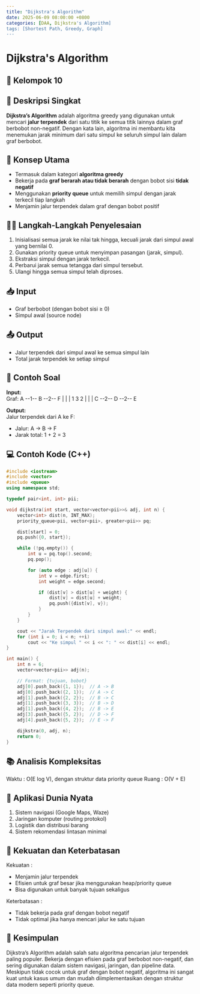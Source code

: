 ```yaml
---
title: "Dijkstra's Algorithm"
date: 2025-06-09 08:00:00 +0800
categories: [DAA, Dijkstra's Algorithm]
tags: [Shortest Path, Greedy, Graph]
---
```


# Dijkstra's Algorithm
## 🎯 Kelompok 10  

## 📌 Deskripsi Singkat  
**Dijkstra’s Algorithm** adalah algoritma greedy yang digunakan untuk mencari **jalur terpendek** dari satu titik ke semua titik lainnya dalam graf berbobot non-negatif. Dengan kata lain, algoritma ini membantu kita menemukan jarak minimum dari satu simpul ke seluruh simpul lain dalam graf berbobot.

## 🧠 Konsep Utama  
- Termasuk dalam kategori **algoritma greedy**
- Bekerja pada **graf berarah atau tidak berarah** dengan bobot sisi **tidak negatif**
- Menggunakan **priority queue** untuk memilih simpul dengan jarak terkecil tiap langkah
- Menjamin jalur terpendek dalam graf dengan bobot positif

## 🧑‍💻 Langkah-Langkah Penyelesaian  
1. Inisialisasi semua jarak ke nilai tak hingga, kecuali jarak dari simpul awal yang bernilai 0.
2. Gunakan priority queue untuk menyimpan pasangan (jarak, simpul).
3. Ekstraksi simpul dengan jarak terkecil.
4. Perbarui jarak semua tetangga dari simpul tersebut.
5. Ulangi hingga semua simpul telah diproses.

## 📥 Input  
- Graf berbobot (dengan bobot sisi ≥ 0)
- Simpul awal (source node)

## 📤 Output  
- Jalur terpendek dari simpul awal ke semua simpul lain  
- Total jarak terpendek ke setiap simpul

## 🧮 Contoh Soal  
**Input:**  
Graf:
A --1-- B --2-- F
| | |
1 3 2
| | |
C --2-- D --2-- E

**Output:**  
Jalur terpendek dari A ke F:  
- Jalur: A → B → F  
- Jarak total: 1 + 2 = 3

## 💻 Contoh Kode (C++)  

```cpp
#include <iostream>
#include <vector>
#include <queue>
using namespace std;

typedef pair<int, int> pii;

void dijkstra(int start, vector<vector<pii>>& adj, int n) {
    vector<int> dist(n, INT_MAX);
    priority_queue<pii, vector<pii>, greater<pii>> pq;

    dist[start] = 0;
    pq.push({0, start});

    while (!pq.empty()) {
        int u = pq.top().second;
        pq.pop();

        for (auto edge : adj[u]) {
            int v = edge.first;
            int weight = edge.second;

            if (dist[v] > dist[u] + weight) {
                dist[v] = dist[u] + weight;
                pq.push({dist[v], v});
            }
        }
    }

    cout << "Jarak Terpendek dari simpul awal:" << endl;
    for (int i = 0; i < n; ++i)
        cout << "Ke simpul " << i << ": " << dist[i] << endl;
}

int main() {
    int n = 6;
    vector<vector<pii>> adj(n);

    // Format: {tujuan, bobot}
    adj[0].push_back({1, 1});  // A -> B
    adj[0].push_back({2, 1});  // A -> C
    adj[1].push_back({2, 2});  // B -> C
    adj[1].push_back({3, 3});  // B -> D
    adj[1].push_back({4, 2});  // B -> E
    adj[3].push_back({5, 2});  // D -> F
    adj[4].push_back({5, 2});  // E -> F

    dijkstra(0, adj, n);
    return 0;
}
```

## 📚 Analisis Kompleksitas
Waktu : O(E log V), dengan struktur data priority queue
Ruang : O(V + E)

## 🌟 Aplikasi Dunia Nyata
1. Sistem navigasi (Google Maps, Waze)
2. Jaringan komputer (routing protokol)
3. Logistik dan distribusi barang
4. Sistem rekomendasi lintasan minimal

## 💪 Kekuatan dan Keterbatasan
Kekuatan :
- Menjamin jalur terpendek
- Efisien untuk graf besar jika menggunakan heap/priority queue
- Bisa digunakan untuk banyak tujuan sekaligus

Keterbatasan :
- Tidak bekerja pada graf dengan bobot negatif
- Tidak optimal jika hanya mencari jalur ke satu tujuan

## 🏁 Kesimpulan
Dijkstra’s Algorithm adalah salah satu algoritma pencarian jalur terpendek paling populer. Bekerja dengan efisien pada graf berbobot non-negatif, dan sering digunakan dalam sistem navigasi, jaringan, dan pipeline data. Meskipun tidak cocok untuk graf dengan bobot negatif, algoritma ini sangat kuat untuk kasus umum dan mudah diimplementasikan dengan struktur data modern seperti priority queue.